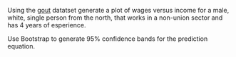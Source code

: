 Using the [gout](https://github.com/gdlc/STAT_COMP/blob/master/wages.txt) datatset generate a plot of wages versus income for a male, white, single person from the north, that works in a non-union sector and has 4 years of esperience.

Use Bootstrap to generate 95% confidence bands for the prediction equation. 

